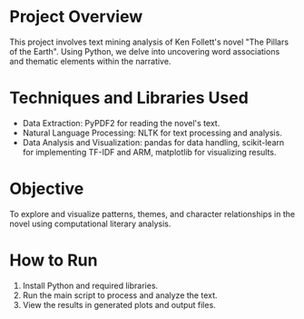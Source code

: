 # Project Overview
This project involves text mining analysis of Ken Follett's novel "The Pillars of the Earth". Using Python, we delve into uncovering word associations and thematic elements within the narrative.

# Techniques and Libraries Used
- Data Extraction: PyPDF2 for reading the novel's text. 
- Natural Language Processing: NLTK for text processing and analysis.
- Data Analysis and Visualization: pandas for data handling, scikit-learn for implementing TF-IDF and ARM, matplotlib for visualizing results.

# Objective
To explore and visualize patterns, themes, and character relationships in the novel using computational literary analysis.

# How to Run
1. Install Python and required libraries.
2. Run the main script to process and analyze the text.
3. View the results in generated plots and output files.
